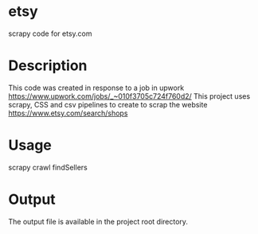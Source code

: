 # etsy
scrapy code for etsy.com

# Description
This code was created in response to a job in upwork https://www.upwork.com/jobs/_~010f3705c724f760d2/
This project uses scrapy, CSS and csv pipelines to create to scrap the website https://www.etsy.com/search/shops

# Usage
scrapy crawl findSellers

# Output
The output file is available in the project root directory.

